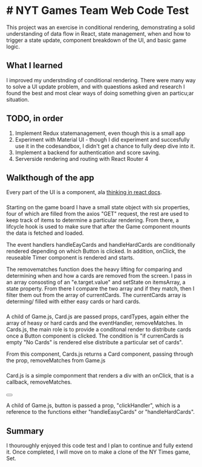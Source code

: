 # # NYT Games Team Web Code Test

This project was an exercise in conditional rendering, demonstrating a solid understanding of data flow in React, state management, when and how to trigger a state update, component breakdown of the UI, and basic game logic.

## What I learned

I improved my understnding of conditional rendering. There were many way to solve a UI update problem, and with quaestions asked and research I found the best and most clear ways of doing something given an particu;ar situation.

## TODO, in order

  1. Implement Redux statemanagement, even though this is a small app
  2. Experiment with Material UI - though I did experiment and succesfully use it
     in the codesandbox, I didn't get a chance to fully deep dive into it.
  3. Implement a backend for authentication and score saving.
  4. Serverside rendering and routing with React Router 4

## Walkthough of the app

Every part of the UI is a component, ala [thinking in react docs](https://reactjs.org/docs/thinking-in-react.html). 

### <Game />
Starting on the game board I have a small state object with six properties, four of which are filled from the axios "GET" request, the rest are used to keep track of items to determine a particular rendering. From there, a lifcycle hook is used to make sure that after the Game component mounts the data is fetched and loaded.

The event handlers handleEayCards and handleHardCards are conditionally rendered depending on which Button is clicked. In addition, onClick, the reuseable Timer component is rendered and starts.

The removematches function does the heavy lifting for comparing and determining when and how a cards are removed from the screen. I pass in an array consosting of an "e.target.value" and setState on itemsArray, a state property. From there I compare the two array and if they match, then I filter them out from the array of currentCards. The currentCards array is determing/ filled with either easy cards or hard cards.

### <Cards />

A child of Game.js, Card.js are passed props, cardTypes, again either the array of heasy or hard cards and the eventHandler, removeMatches. In Cards.js, the main role is to provide a conditonal render to distribute cards once a Button component is clicked. The condition is "if currenCards is empty "No Cards" is rendered else distribute a particular set of cards".

From this component, Cards.js returns a Card component, passing through the prop, removeMatches from Game.js

### <Card />

Card.js is a simple componment that renders a div with an onClick, that is a callback, removeMatches.

### <Button />

A child of Game.js, button is passed a prop, "clickHandler", which is a reference to the functions either "handleEasyCards" or "handleHardCards".

## Summary

I thouroughly enjoyed this code test and I plan to continue and fully extend it. Once completed, I will move on to make a clone of the NY Times game, Set. 



